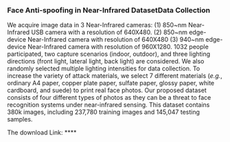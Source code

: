 ### Face Anti-spoofing in Near-Infrared DatasetData Collection

We acquire image data in 3 Near-Infrared cameras:
(1) 850\~nm Near-Infrared USB camera with a resolution of 640X480.
(2) 850\~nm edge-device Near-Infrared camera with resolution of 640X480
(3) 940\~nm edge-device Near-Infrared camera with resolution of 960X1280.
1032 people participated, two capture scenarios (indoor, outdoor), and three lighting directions (front light, lateral light, back light) are considered. We also randomly selected multiple lighting intensities for data collection. To increase the variety of attack materials, we select 7 different materials (*e.g.*, ordinary A4 paper, copper plate paper, sulfate paper, glossy paper, white cardboard, and suede) to print real face photos. Our proposed dataset consists of four different types of photos as they can be a threat to face recognition systems under near-infrared sensing. This dataset contains 380k images, including 237,780 training images and 145,047 testing samples.


The download Link: ****
